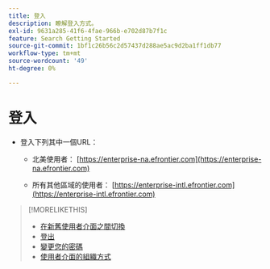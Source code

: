 ```yaml
---
title: 登入
description: 瞭解登入方式。
exl-id: 9631a285-41f6-4fae-966b-e702d87b7f1c
feature: Search Getting Started
source-git-commit: 1bf1c26b56c2d57437d288ae5ac9d2ba1ff1db77
workflow-type: tm+mt
source-wordcount: '49'
ht-degree: 0%

---
```


# 登入

<!-- update with new info -->

<!--

You can sign in to Search, Social, & Commerce directly or from within Adobe Experience Cloud.

## Sign in directly

 -->

* 登入下列其中一個URL：

   * 北美使用者： [https://enterprise-na.efrontier.com](https://enterprise-na.efrontier.com)

   * 所有其他區域的使用者： [https://enterprise-intl.efrontier.com](https://enterprise-intl.efrontier.com)

<!--

## Sign in from Adobe Experience Cloud

>[!NOTE]
>
>Your company must be provisioned in Adobe Experience Cloud, and you must have [linked your Experience Cloud account to a Search, Social, & Commerce account](https://experiencecloud.adobe.com/resources/help/zh_TW/mcloud/organizations.html).

1. [Sign in to Adobe Experience Cloud](https://experienceleague.adobe.com/docs/core-services/interface/experience-cloud.html?lang=zh-Hant#signin).

1. In the top menu, select ![Solution selector](/help/search-social-commerce/assets/menu-icon.png "Solution selector").

1. In the submenu, select **[!UICONTROL Advertising Cloud]**.

-->

>[!MORELIKETHIS]
>
>* [在新舊使用者介面之間切換](ui-switch.md)
>* [登出](sign-out.md)
>* [變更您的密碼](/help/search-social-commerce/tools/password-change.md)
>* [使用者介面的組織方式](user-interface.md)
